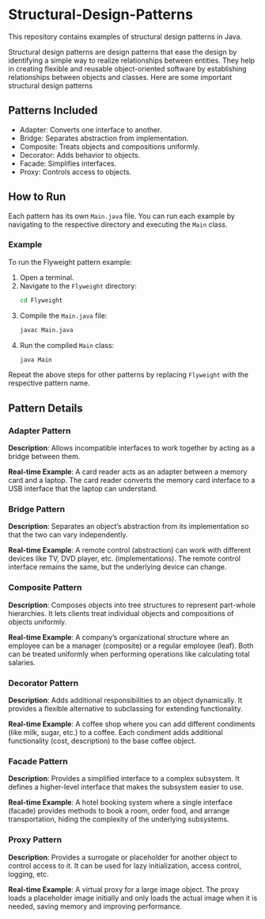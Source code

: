 # Structural-Design-Patterns
This repository contains examples of structural design patterns in Java.

Structural design patterns are design patterns that ease the design by identifying a simple way to realize relationships between entities. They help in creating flexible and reusable object-oriented software by establishing relationships between objects and classes. Here are some important structural design patterns


## Patterns Included
* Adapter: Converts one interface to another.
* Bridge: Separates abstraction from implementation.
* Composite: Treats objects and compositions uniformly.
* Decorator: Adds behavior to objects.
* Facade: Simplifies interfaces.
* Proxy: Controls access to objects.

## How to Run
Each pattern has its own `Main.java` file. You can run each example by navigating to the respective directory and executing the `Main` class.

### Example
To run the Flyweight pattern example:
1. Open a terminal.
2. Navigate to the `Flyweight` directory:
    ```sh
    cd Flyweight
    ```
3. Compile the `Main.java` file:
    ```sh
    javac Main.java
    ```
4. Run the compiled `Main` class:
    ```sh
    java Main
    ```

Repeat the above steps for other patterns by replacing `Flyweight` with the respective pattern name.

## Pattern Details

### Adapter Pattern
**Description**: Allows incompatible interfaces to work together by acting as a bridge between them.

**Real-time Example**: A card reader acts as an adapter between a memory card and a laptop. The card reader converts the memory card interface to a USB interface that the laptop can understand.

### Bridge Pattern
**Description**: Separates an object’s abstraction from its implementation so that the two can vary independently.

**Real-time Example**: A remote control (abstraction) can work with different devices like TV, DVD player, etc. (implementations). The remote control interface remains the same, but the underlying device can change.

### Composite Pattern
**Description**: Composes objects into tree structures to represent part-whole hierarchies. It lets clients treat individual objects and compositions of objects uniformly.

**Real-time Example**: A company’s organizational structure where an employee can be a manager (composite) or a regular employee (leaf). Both can be treated uniformly when performing operations like calculating total salaries.

### Decorator Pattern
**Description**: Adds additional responsibilities to an object dynamically. It provides a flexible alternative to subclassing for extending functionality.

**Real-time Example**: A coffee shop where you can add different condiments (like milk, sugar, etc.) to a coffee. Each condiment adds additional functionality (cost, description) to the base coffee object.

### Facade Pattern
**Description**: Provides a simplified interface to a complex subsystem. It defines a higher-level interface that makes the subsystem easier to use.

**Real-time Example**: A hotel booking system where a single interface (facade) provides methods to book a room, order food, and arrange transportation, hiding the complexity of the underlying subsystems.

### Proxy Pattern
**Description**: Provides a surrogate or placeholder for another object to control access to it. It can be used for lazy initialization, access control, logging, etc.

**Real-time Example**: A virtual proxy for a large image object. The proxy loads a placeholder image initially and only loads the actual image when it is needed, saving memory and improving performance.